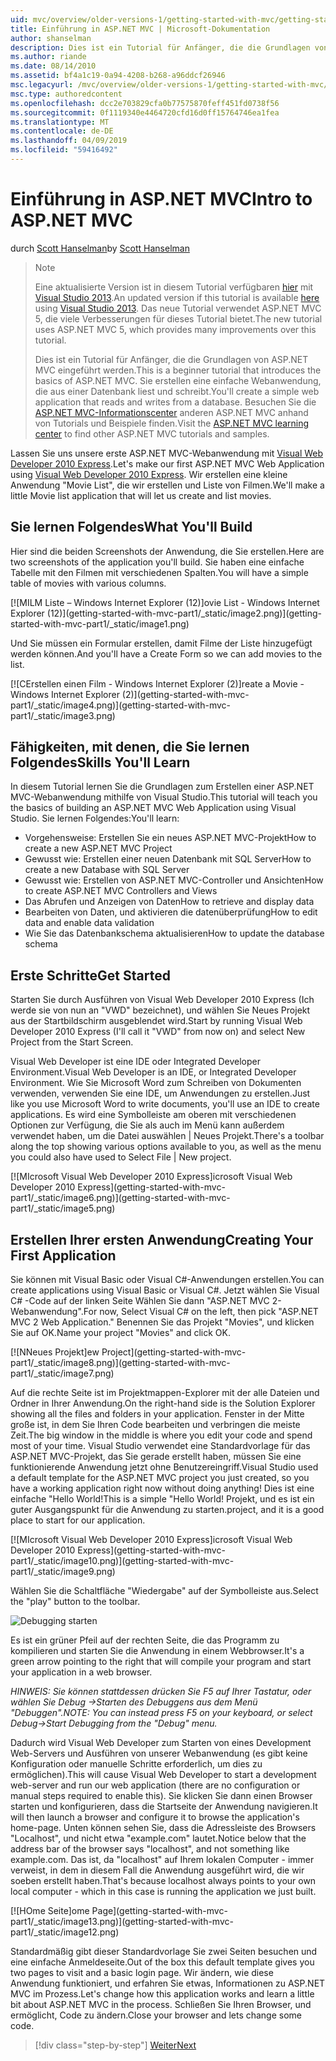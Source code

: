 ```yaml
---
uid: mvc/overview/older-versions-1/getting-started-with-mvc/getting-started-with-mvc-part1
title: Einführung in ASP.NET MVC | Microsoft-Dokumentation
author: shanselman
description: Dies ist ein Tutorial für Anfänger, die die Grundlagen von ASP.NET MVC eingeführt werden. Erstellen Sie eine einfache Webanwendung, die aus einer Datenbank liest und schreibt.
ms.author: riande
ms.date: 08/14/2010
ms.assetid: bf4a1c19-0a94-4208-b268-a96ddcf26946
msc.legacyurl: /mvc/overview/older-versions-1/getting-started-with-mvc/getting-started-with-mvc-part1
msc.type: authoredcontent
ms.openlocfilehash: dcc2e703829cfa0b77575870feff451fd0738f56
ms.sourcegitcommit: 0f1119340e4464720cfd16d0ff15764746ea1fea
ms.translationtype: MT
ms.contentlocale: de-DE
ms.lasthandoff: 04/09/2019
ms.locfileid: "59416492"
---
```

# <a name="intro-to-aspnet-mvc"></a><span data-ttu-id="dbc22-104">Einführung in ASP.NET MVC</span><span class="sxs-lookup"><span data-stu-id="dbc22-104">Intro to ASP.NET MVC</span></span>

<span data-ttu-id="dbc22-105">durch [Scott Hanselman](https://github.com/shanselman)</span><span class="sxs-lookup"><span data-stu-id="dbc22-105">by [Scott Hanselman](https://github.com/shanselman)</span></span>

> > [!NOTE]
> > <span data-ttu-id="dbc22-106">Eine aktualisierte Version ist in diesem Tutorial verfügbaren [hier](../../getting-started/introduction/getting-started.md) mit [Visual Studio 2013](https://my.visualstudio.com/Downloads?q=visual%20studio%202013).</span><span class="sxs-lookup"><span data-stu-id="dbc22-106">An updated version if this tutorial is available [here](../../getting-started/introduction/getting-started.md) using [Visual Studio 2013](https://my.visualstudio.com/Downloads?q=visual%20studio%202013).</span></span> <span data-ttu-id="dbc22-107">Das neue Tutorial verwendet ASP.NET MVC 5, die viele Verbesserungen für dieses Tutorial bietet.</span><span class="sxs-lookup"><span data-stu-id="dbc22-107">The new tutorial uses ASP.NET MVC 5, which provides many improvements over this tutorial.</span></span>
>
>
> <span data-ttu-id="dbc22-108">Dies ist ein Tutorial für Anfänger, die die Grundlagen von ASP.NET MVC eingeführt werden.</span><span class="sxs-lookup"><span data-stu-id="dbc22-108">This is a beginner tutorial that introduces the basics of ASP.NET MVC.</span></span> <span data-ttu-id="dbc22-109">Sie erstellen eine einfache Webanwendung, die aus einer Datenbank liest und schreibt.</span><span class="sxs-lookup"><span data-stu-id="dbc22-109">You'll create a simple web application that reads and writes from a database.</span></span> <span data-ttu-id="dbc22-110">Besuchen Sie die [ASP.NET MVC-Informationscenter](../../../index.md) anderen ASP.NET MVC anhand von Tutorials und Beispiele finden.</span><span class="sxs-lookup"><span data-stu-id="dbc22-110">Visit the [ASP.NET MVC learning center](../../../index.md) to find other ASP.NET MVC tutorials and samples.</span></span>


<span data-ttu-id="dbc22-111">Lassen Sie uns unsere erste ASP.NET MVC-Webanwendung mit [Visual Web Developer 2010 Express](https://www.microsoft.com/express/Web/).</span><span class="sxs-lookup"><span data-stu-id="dbc22-111">Let's make our first ASP.NET MVC Web Application using [Visual Web Developer 2010 Express](https://www.microsoft.com/express/Web/).</span></span> <span data-ttu-id="dbc22-112">Wir erstellen eine kleine Anwendung "Movie List", die wir erstellen und Liste von Filmen.</span><span class="sxs-lookup"><span data-stu-id="dbc22-112">We'll make a little Movie list application that will let us create and list movies.</span></span>

## <a name="what-youll-build"></a><span data-ttu-id="dbc22-113">Sie lernen Folgendes</span><span class="sxs-lookup"><span data-stu-id="dbc22-113">What You'll Build</span></span>

<span data-ttu-id="dbc22-114">Hier sind die beiden Screenshots der Anwendung, die Sie erstellen.</span><span class="sxs-lookup"><span data-stu-id="dbc22-114">Here are two screenshots of the application you'll build.</span></span> <span data-ttu-id="dbc22-115">Sie haben eine einfache Tabelle mit den Filmen mit verschiedenen Spalten.</span><span class="sxs-lookup"><span data-stu-id="dbc22-115">You will have a simple table of movies with various columns.</span></span>

[![M<span data-ttu-id="dbc22-116">ILM Liste – Windows Internet Explorer (12)]</span><span class="sxs-lookup"><span data-stu-id="dbc22-116">ovie List - Windows Internet Explorer (12)]</span></span>(getting-started-with-mvc-part1/_static/image2.png)](getting-started-with-mvc-part1/_static/image1.png)

<span data-ttu-id="dbc22-117">Und Sie müssen ein Formular erstellen, damit Filme der Liste hinzugefügt werden können.</span><span class="sxs-lookup"><span data-stu-id="dbc22-117">And you'll have a Create Form so we can add movies to the list.</span></span>

[![C<span data-ttu-id="dbc22-118">Erstellen einen Film - Windows Internet Explorer (2)]</span><span class="sxs-lookup"><span data-stu-id="dbc22-118">reate a Movie - Windows Internet Explorer (2)]</span></span>(getting-started-with-mvc-part1/_static/image4.png)](getting-started-with-mvc-part1/_static/image3.png)

## <a name="skills-youll-learn"></a><span data-ttu-id="dbc22-119">Fähigkeiten, mit denen, die Sie lernen Folgendes</span><span class="sxs-lookup"><span data-stu-id="dbc22-119">Skills You'll Learn</span></span>

<span data-ttu-id="dbc22-120">In diesem Tutorial lernen Sie die Grundlagen zum Erstellen einer ASP.NET MVC-Webanwendung mithilfe von Visual Studio.</span><span class="sxs-lookup"><span data-stu-id="dbc22-120">This tutorial will teach you the basics of building an ASP.NET MVC Web Application using Visual Studio.</span></span> <span data-ttu-id="dbc22-121">Sie lernen Folgendes:</span><span class="sxs-lookup"><span data-stu-id="dbc22-121">You'll learn:</span></span>

- <span data-ttu-id="dbc22-122">Vorgehensweise: Erstellen Sie ein neues ASP.NET MVC-Projekt</span><span class="sxs-lookup"><span data-stu-id="dbc22-122">How to create a new ASP.NET MVC Project</span></span>
- <span data-ttu-id="dbc22-123">Gewusst wie: Erstellen einer neuen Datenbank mit SQL Server</span><span class="sxs-lookup"><span data-stu-id="dbc22-123">How to create a new Database with SQL Server</span></span>
- <span data-ttu-id="dbc22-124">Gewusst wie: Erstellen von ASP.NET MVC-Controller und Ansichten</span><span class="sxs-lookup"><span data-stu-id="dbc22-124">How to create ASP.NET MVC Controllers and Views</span></span>
- <span data-ttu-id="dbc22-125">Das Abrufen und Anzeigen von Daten</span><span class="sxs-lookup"><span data-stu-id="dbc22-125">How to retrieve and display data</span></span>
- <span data-ttu-id="dbc22-126">Bearbeiten von Daten, und aktivieren die datenüberprüfung</span><span class="sxs-lookup"><span data-stu-id="dbc22-126">How to edit data and enable data validation</span></span>
- <span data-ttu-id="dbc22-127">Wie Sie das Datenbankschema aktualisieren</span><span class="sxs-lookup"><span data-stu-id="dbc22-127">How to update the database schema</span></span>

## <a name="get-started"></a><span data-ttu-id="dbc22-128">Erste Schritte</span><span class="sxs-lookup"><span data-stu-id="dbc22-128">Get Started</span></span>

<span data-ttu-id="dbc22-129">Starten Sie durch Ausführen von Visual Web Developer 2010 Express (Ich werde sie von nun an "VWD" bezeichnet), und wählen Sie Neues Projekt aus der Startbildschirm ausgeblendet wird.</span><span class="sxs-lookup"><span data-stu-id="dbc22-129">Start by running Visual Web Developer 2010 Express (I'll call it "VWD" from now on) and select New Project from the Start Screen.</span></span>

<span data-ttu-id="dbc22-130">Visual Web Developer ist eine IDE oder Integrated Developer Environment.</span><span class="sxs-lookup"><span data-stu-id="dbc22-130">Visual Web Developer is an IDE, or Integrated Developer Environment.</span></span> <span data-ttu-id="dbc22-131">Wie Sie Microsoft Word zum Schreiben von Dokumenten verwenden, verwenden Sie eine IDE, um Anwendungen zu erstellen.</span><span class="sxs-lookup"><span data-stu-id="dbc22-131">Just like you use Microsoft Word to write documents, you'll use an IDE to create applications.</span></span> <span data-ttu-id="dbc22-132">Es wird eine Symbolleiste am oberen mit verschiedenen Optionen zur Verfügung, die Sie als auch im Menü kann außerdem verwendet haben, um die Datei auswählen | Neues Projekt.</span><span class="sxs-lookup"><span data-stu-id="dbc22-132">There's a toolbar along the top showing various options available to you, as well as the menu you could also have used to Select File | New project.</span></span>

[![M<span data-ttu-id="dbc22-133">Icrosoft Visual Web Developer 2010 Express]</span><span class="sxs-lookup"><span data-stu-id="dbc22-133">icrosoft Visual Web Developer 2010 Express]</span></span>(getting-started-with-mvc-part1/_static/image6.png)](getting-started-with-mvc-part1/_static/image5.png)

## <a name="creating-your-first-application"></a><span data-ttu-id="dbc22-134">Erstellen Ihrer ersten Anwendung</span><span class="sxs-lookup"><span data-stu-id="dbc22-134">Creating Your First Application</span></span>

<span data-ttu-id="dbc22-135">Sie können mit Visual Basic oder Visual C#-Anwendungen erstellen.</span><span class="sxs-lookup"><span data-stu-id="dbc22-135">You can create applications using Visual Basic or Visual C#.</span></span> <span data-ttu-id="dbc22-136">Jetzt wählen Sie Visual C# -Code auf der linken Seite Wählen Sie dann "ASP.NET MVC 2-Webanwendung".</span><span class="sxs-lookup"><span data-stu-id="dbc22-136">For now, Select Visual C# on the left, then pick "ASP.NET MVC 2 Web Application."</span></span> <span data-ttu-id="dbc22-137">Benennen Sie das Projekt "Movies", und klicken Sie auf OK.</span><span class="sxs-lookup"><span data-stu-id="dbc22-137">Name your project "Movies" and click OK.</span></span>

[![N<span data-ttu-id="dbc22-138">Neues Projekt]</span><span class="sxs-lookup"><span data-stu-id="dbc22-138">ew Project]</span></span>(getting-started-with-mvc-part1/_static/image8.png)](getting-started-with-mvc-part1/_static/image7.png)

<span data-ttu-id="dbc22-139">Auf die rechte Seite ist im Projektmappen-Explorer mit der alle Dateien und Ordner in Ihrer Anwendung.</span><span class="sxs-lookup"><span data-stu-id="dbc22-139">On the right-hand side is the Solution Explorer showing all the files and folders in your application.</span></span> <span data-ttu-id="dbc22-140">Fenster in der Mitte große ist, in dem Sie Ihren Code bearbeiten und verbringen die meiste Zeit.</span><span class="sxs-lookup"><span data-stu-id="dbc22-140">The big window in the middle is where you edit your code and spend most of your time.</span></span> <span data-ttu-id="dbc22-141">Visual Studio verwendet eine Standardvorlage für das ASP.NET MVC-Projekt, das Sie gerade erstellt haben, müssen Sie eine funktionierende Anwendung jetzt ohne Benutzereingriff.</span><span class="sxs-lookup"><span data-stu-id="dbc22-141">Visual Studio used a default template for the ASP.NET MVC project you just created, so you have a working application right now without doing anything!</span></span> <span data-ttu-id="dbc22-142">Dies ist eine einfache "Hello World!</span><span class="sxs-lookup"><span data-stu-id="dbc22-142">This is a simple "Hello World!</span></span> <span data-ttu-id="dbc22-143">Projekt, und es ist ein guter Ausgangspunkt für die Anwendung zu starten.</span><span class="sxs-lookup"><span data-stu-id="dbc22-143">project, and it is a good place to start for our application.</span></span>

[![M<span data-ttu-id="dbc22-144">Icrosoft Visual Web Developer 2010 Express]</span><span class="sxs-lookup"><span data-stu-id="dbc22-144">icrosoft Visual Web Developer 2010 Express]</span></span>(getting-started-with-mvc-part1/_static/image10.png)](getting-started-with-mvc-part1/_static/image9.png)

<span data-ttu-id="dbc22-145">Wählen Sie die Schaltfläche "Wiedergabe" auf der Symbolleiste aus.</span><span class="sxs-lookup"><span data-stu-id="dbc22-145">Select the "play" button to the toolbar.</span></span>

![Debugging starten](getting-started-with-mvc-part1/_static/image11.png)

<span data-ttu-id="dbc22-147">Es ist ein grüner Pfeil auf der rechten Seite, die das Programm zu kompilieren und starten Sie die Anwendung in einem Webbrowser.</span><span class="sxs-lookup"><span data-stu-id="dbc22-147">It's a green arrow pointing to the right that will compile your program and start your application in a web browser.</span></span>

*<span data-ttu-id="dbc22-148">HINWEIS: Sie können stattdessen drücken Sie F5 auf Ihrer Tastatur, oder wählen Sie Debug -&gt;Starten des Debuggens aus dem Menü "Debuggen".</span><span class="sxs-lookup"><span data-stu-id="dbc22-148">NOTE: You can instead press F5 on your keyboard, or select Debug-&gt;Start Debugging from the "Debug" menu.</span></span>*

<span data-ttu-id="dbc22-149">Dadurch wird Visual Web Developer zum Starten von eines Development Web-Servers und Ausführen von unserer Webanwendung (es gibt keine Konfiguration oder manuelle Schritte erforderlich, um dies zu ermöglichen).</span><span class="sxs-lookup"><span data-stu-id="dbc22-149">This will cause Visual Web Developer to start a development web-server and run our web application (there are no configuration or manual steps required to enable this).</span></span> <span data-ttu-id="dbc22-150">Sie klicken Sie dann einen Browser starten und konfigurieren, dass die Startseite der Anwendung navigieren.</span><span class="sxs-lookup"><span data-stu-id="dbc22-150">It will then launch a browser and configure it to browse the application's home-page.</span></span> <span data-ttu-id="dbc22-151">Unten können sehen Sie, dass die Adressleiste des Browsers "Localhost", und nicht etwa "example.com" lautet.</span><span class="sxs-lookup"><span data-stu-id="dbc22-151">Notice below that the address bar of the browser says "localhost", and not something like example.com.</span></span> <span data-ttu-id="dbc22-152">Das ist, da "localhost" auf Ihrem lokalen Computer - immer verweist, in dem in diesem Fall die Anwendung ausgeführt wird, die wir soeben erstellt haben.</span><span class="sxs-lookup"><span data-stu-id="dbc22-152">That's because localhost always points to your own local computer - which in this case is running the application we just built.</span></span>

[![H<span data-ttu-id="dbc22-153">Ome Seite]</span><span class="sxs-lookup"><span data-stu-id="dbc22-153">ome Page]</span></span>(getting-started-with-mvc-part1/_static/image13.png)](getting-started-with-mvc-part1/_static/image12.png)

<span data-ttu-id="dbc22-154">Standardmäßig gibt dieser Standardvorlage Sie zwei Seiten besuchen und eine einfache Anmeldeseite.</span><span class="sxs-lookup"><span data-stu-id="dbc22-154">Out of the box this default template gives you two pages to visit and a basic login page.</span></span> <span data-ttu-id="dbc22-155">Wir ändern, wie diese Anwendung funktioniert, und erfahren Sie etwas, Informationen zu ASP.NET MVC im Prozess.</span><span class="sxs-lookup"><span data-stu-id="dbc22-155">Let's change how this application works and learn a little bit about ASP.NET MVC in the process.</span></span> <span data-ttu-id="dbc22-156">Schließen Sie Ihren Browser, und ermöglicht, Code zu ändern.</span><span class="sxs-lookup"><span data-stu-id="dbc22-156">Close your browser and lets change some code.</span></span>

> [!div class="step-by-step"]
> [<span data-ttu-id="dbc22-157">Weiter</span><span class="sxs-lookup"><span data-stu-id="dbc22-157">Next</span></span>](getting-started-with-mvc-part2.md)
